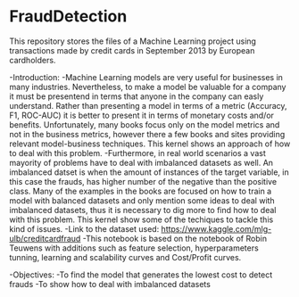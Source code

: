 # FraudDetection
This repository stores the files of a Machine Learning project using transactions made by credit cards in September 2013 by European cardholders.

-Introduction:
    -Machine Learning models are very useful for businesses in many industries. Nevertheless, to make a model be valuable for a company it must be presentend in terms that anyone in the company can easly understand. Rather than presenting a model in terms of a metric (Accuracy, F1, ROC-AUC) it is better to present it in terms of monetary costs and/or benefits. Unfortunately, many books focus only on the model metrics and not in the business metrics, however there a few books and sites providing relevant model-business techniques. This kernel shows an approach of how to deal with this problem.
    -Furthermore, in real world scenarios a vast mayority of problems have to deal with imbalanced datasets as well. An imbalanced datset is when the amount of instances of the target variable, in this case the frauds, has higher number of the negative than the positive class. Many of the examples in the books are focused on how to train a model with balanced datasets and only mention some ideas to deal with imbalanced datasets, thus it is necessary to dig more to find how to deal with this problem. This kernel show some of the techiques to tackle this kind of issues.
    -Link to the dataset used: https://www.kaggle.com/mlg-ulb/creditcardfraud
    -This notebook is based on the notebook of Robin Teuwens with additions such as feature selection, hyperparameters tunning, learning and scalability curves and Cost/Profit curves.

-Objectives:
    -To find the model that generates the lowest cost to detect frauds
    -To show how to deal with imbalanced datasets

